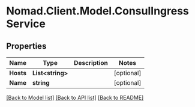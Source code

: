 # Nomad.Client.Model.ConsulIngressService

## Properties

Name | Type | Description | Notes
------------ | ------------- | ------------- | -------------
**Hosts** | **List&lt;string&gt;** |  | [optional] 
**Name** | **string** |  | [optional] 

[[Back to Model list]](../README.md#documentation-for-models) [[Back to API list]](../README.md#documentation-for-api-endpoints) [[Back to README]](../README.md)

